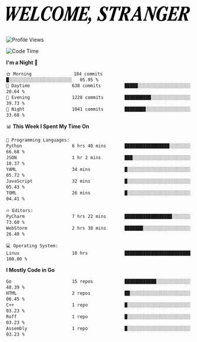 <div>
  <picture>
    <source media="(prefers-color-scheme: dark)" srcset="./headers/welcome_white.png">
    <img alt="WELCOME, STRANGER" src="./headers/welcome.png" width="500">
  </picture>
</div>

<br>

![Profile Views](https://komarev.com/ghpvc/?username=darleet&color=blue)

<!--START_SECTION:waka-->
![Code Time](http://img.shields.io/badge/Code%20Time-685%20hrs%2058%20mins-blue)

**I'm a Night 🦉** 

```text
🌞 Morning                184 commits         █░░░░░░░░░░░░░░░░░░░░░░░░   05.95 % 
🌆 Daytime                638 commits         █████░░░░░░░░░░░░░░░░░░░░   20.64 % 
🌃 Evening                1228 commits        ██████████░░░░░░░░░░░░░░░   39.73 % 
🌙 Night                  1041 commits        ████████░░░░░░░░░░░░░░░░░   33.68 % 
```


📊 **This Week I Spent My Time On** 

```text
💬 Programming Languages: 
Python                   6 hrs 40 mins       █████████████████░░░░░░░░   66.68 % 
JSON                     1 hr 2 mins         ███░░░░░░░░░░░░░░░░░░░░░░   10.37 % 
YAML                     34 mins             █░░░░░░░░░░░░░░░░░░░░░░░░   05.72 % 
JavaScript               32 mins             █░░░░░░░░░░░░░░░░░░░░░░░░   05.43 % 
TOML                     26 mins             █░░░░░░░░░░░░░░░░░░░░░░░░   04.41 % 

🔥 Editors: 
PyCharm                  7 hrs 22 mins       ██████████████████░░░░░░░   73.60 % 
WebStorm                 2 hrs 38 mins       ███████░░░░░░░░░░░░░░░░░░   26.40 % 

💻 Operating System: 
Linux                    10 hrs              █████████████████████████   100.00 % 
```

**I Mostly Code in Go** 

```text
Go                       15 repos            ████████████░░░░░░░░░░░░░   48.39 % 
HTML                     2 repos             ██░░░░░░░░░░░░░░░░░░░░░░░   06.45 % 
C++                      1 repo              █░░░░░░░░░░░░░░░░░░░░░░░░   03.23 % 
Roff                     1 repo              █░░░░░░░░░░░░░░░░░░░░░░░░   03.23 % 
Assembly                 1 repo              █░░░░░░░░░░░░░░░░░░░░░░░░   03.23 % 
```




<!--END_SECTION:waka-->
